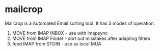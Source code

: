 mailcrop
========

Mailcrop is a Automated Email sorting tool.
It has 3 modes of operation.

1. MOVE from IMAP INBOX - use with imapsync
2. MOVE from IMAP Folder - sort out misstakes after adapting filters
3. feed IMAP from STDIN - use as local MUA



